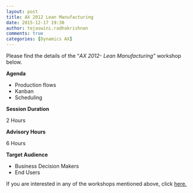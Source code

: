 ```yaml
---
layout: post
title: AX 2012 Lean Manufacturing
date: 2015-12-17 19:30
author: tejaswini.radhakrishnan
comments: true
categories: [Dynamics AX]
---
```

Please find the details of the “<em>AX 2012</em><em>- Lean Manufacturing”</em> workshop below.

<strong>Agenda</strong>
<ul>
	<li>Production flows</li>
	<li>Kanban</li>
	<li>Scheduling</li>
</ul>
<strong>Session Duration</strong>

2 Hours

<strong>Advisory Hours</strong>

6 Hours

<strong>Target Audience</strong>
<ul>
	<li>Business Decision Makers</li>
	<li>End Users</li>
</ul>
If you are interested in any of the workshops mentioned above, click <a href="mailto:blog_ptsdynamics@microsoft.com?Subject=Dynamics%20AX%20Workshops%20-%20Registration&amp;Body=PLEASE%20FILL%20IN%20THE%20FOLLOWING%20DETAILS%0A%0AName%3A%0ACompany%20Name%3A%0APartner%20ID%3A%0AContact%20number%3A%0AEmail%20ID%3A%0AProducts%20interested%20in%3A%0ASessions%20interested%20in%3A">here.</a>

&nbsp;

&nbsp;
